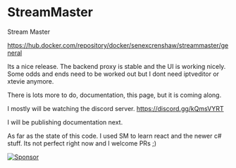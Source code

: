 # StreamMaster

Stream Master

https://hub.docker.com/repository/docker/senexcrenshaw/streammaster/general

Its a nice release. The backend proxy is stable and the UI is working nicely. Some odds and ends need to be worked out but I dont need iptveditor or xtevie anymore.

There is lots more to do, documentation, this page, but it is coming along.

I mostly will be watching the discord server. 
https://discord.gg/kQmsVYRT

I will be publishing documentation next. 


As far as the state of this code. I used SM to learn react and the newer c# stuff. Its not perfect right now and I welcome PRs ;)

[![Sponsor](https://img.shields.io/badge/Sponsor-%E2%9D%A4-pink)](https://www.patreon.com/user?u=52683080)
